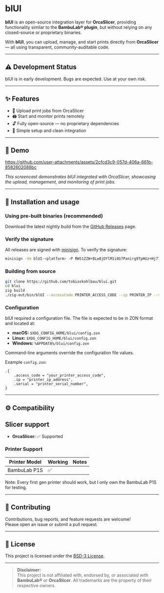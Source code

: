 # blUI

**blUI** is an open-source integration layer for **OrcaSlicer**, providing functionality similar to the **BambuLab® plugin**, but without relying on any closed-source or proprietary binaries.

With **blUI**, you can upload, manage, and start prints directly from **OrcaSlicer** — all using transparent, community-auditable code.

---

## ⚠️ Development Status

blUI is in early development. Bugs are expected. Use at your own risk.

---

## ✨ Features

- 🚀 Upload print jobs from OrcaSlicer  
- 🖨️ Start and monitor prints remotely  
- 🔓 Fully open-source — no proprietary dependencies  
- 🧩 Simple setup and clean integration  

---

## 📸 Demo

https://github.com/user-attachments/assets/2cfcd3c9-057d-406a-861b-8582602088bc

*This screencast demonstrates blUI integrated with OrcaSlicer, showcasing the upload, management, and monitoring of print jobs.*

---

## 🧰 Installation and usage

### Using pre-built binaries (recommended)

Download the latest nightly build from the [GitHub Releases](https://github.com/tobiaskohlbau/blui/releases) page.

### Verify the signature

All releases are signed with [minisign](https://jedisct1.github.io/minisign/). To verify the signature:

```bash
minisign -Vm blUI-<platform> -P RWS1ZZW+8Lw8jDYlM1i8G7Panirg9TpHUz+Hj77wfk4/Qaxym21lt+wI
```

### Building from source

```bash
git clone https://github.com/tobiaskohlbau/blui.git
cd blui
zig build
./zig-out/bin/blUI --accessCode PRINTER_ACCESS_CODE --ip PRINTER_IP --serial PRINTER_SERIAL
```

### Configuration

blUI required a configuration file. The file is expected to be in ZON format and located at:

- **macOS:** `$XDG_CONFIG_HOME/blui/config.zon`
- **Linux:** `$XDG_CONFIG_HOME/blui/config.zon`
- **Windows:** `%APPDATA%/blui/config.zon`

Command-line arguments override the configuration file values.

Example `config.zon`:

```zon
.{
    .access_code = "your_printer_access_code",
    .ip = "printer_ip_address",
    .serial = "printer_serial_number",
}
```

---

## ⚙️ Compatibility

## Slicer support

- **OrcaSlicer:** ✅ Supported

### Printer Support

| Printer Model   | Working           | Notes            |
|-----------------|-------------------|------------------|
| BambuLab P1S    | ✅                |                  |

Note: Every first gen printer should work, but I only own the BambuLab P1S for testing.

---

## 🤝 Contributing

Contributions, bug reports, and feature requests are welcome!  
Please open an issue or submit a pull request.

---

## 📜 License

This project is licensed under the [BSD-3 License](LICENSE).

---

> **Disclaimer:**  
> This project is not affiliated with, endorsed by, or associated with **BambuLab®** or **OrcaSlicer**.
All trademarks are the property of their respective owners.
